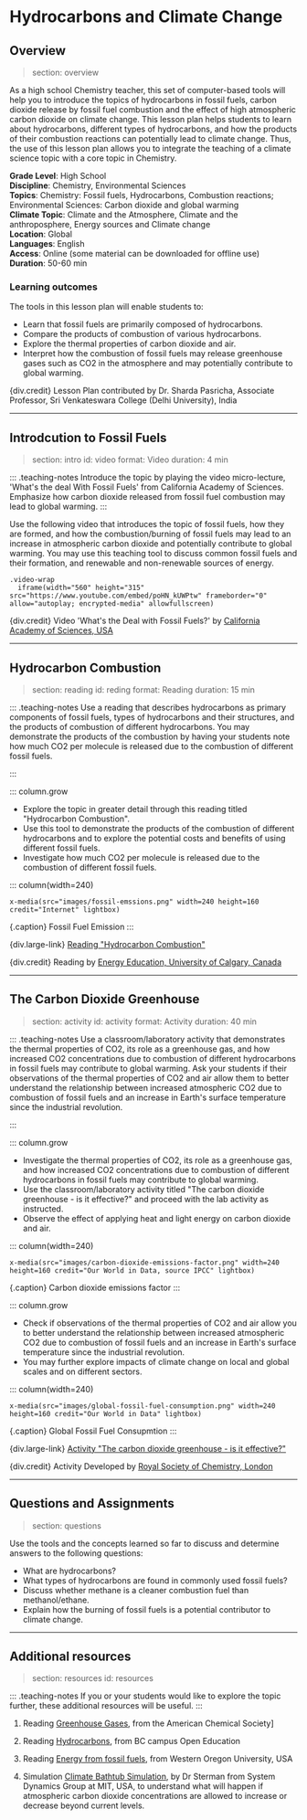 # Hydrocarbons and Climate Change

## Overview
> section: overview

As a high school Chemistry teacher, this set of computer-based tools will help you to introduce the topics of hydrocarbons in fossil fuels, carbon dioxide release by fossil fuel combustion and the effect of high atmospheric carbon dioxide on climate change.
This lesson plan helps students to learn about hydrocarbons, different types of hydrocarbons, and how the products of their combustion reactions can potentially lead to climate change. Thus, the use of this lesson plan allows you to integrate the teaching of a climate science topic with a core topic in Chemistry.

__Grade Level__: High School    
__Discipline__: Chemistry, Environmental Sciences  
__Topics__: Chemistry: Fossil fuels, Hydrocarbons, Combustion reactions; Environmental Sciences: Carbon dioxide and global warming  
__Climate Topic__: Climate and the Atmosphere, Climate and the anthroposphere, Energy sources and Climate change  
__Location__: Global  
__Languages__: English  
__Access__: Online (some material can be downloaded for offline use)  
__Duration__: 50-60 min  

### Learning outcomes

The tools in this lesson plan will enable students to:

* Learn that fossil fuels are primarily composed of hydrocarbons.
* Compare the products of combustion of various hydrocarbons.
* Explore the thermal properties of carbon dioxide and air.
* Interpret how the combustion of fossil fuels may release greenhouse gases such as CO2 in the atmosphere and may potentially contribute to global warming. 

{div.credit} Lesson Plan contributed by Dr. Sharda Pasricha, Associate Professor, Sri Venkateswara College (Delhi University), India

---

## Introdcution to Fossil Fuels
> section: intro
> id: video
> format: Video
> duration: 4 min

::: .teaching-notes
Introduce the topic by playing the video micro-lecture, 'What's the deal With Fossil Fuels' from California Academy of Sciences.
Emphasize how carbon dioxide released from fossil fuel combustion may lead to global warming.
:::

Use the following video that introduces the topic of fossil fuels, how they are formed, and how the combustion/burning of fossil fuels may lead to an increase in atmospheric carbon dioxide and potentially contribute to global warming.
You may use this teaching tool to discuss common fossil fuels and their formation, and renewable and non-renewable sources of energy.

    .video-wrap
      iframe(width="560" height="315" src="https://www.youtube.com/embed/poHN_kUWPtw" frameborder="0" allow="autoplay; encrypted-media" allowfullscreen)


{div.credit} Video 'What's the Deal with Fossil Fuels?' by [California Academy of Sciences, USA](https://www.calacademy.org/)

---

## Hydrocarbon Combustion
> section: reading
> id: reding
> format: Reading
> duration: 15 min


::: .teaching-notes
Use a reading that describes hydrocarbons as primary components of fossil fuels, types of hydrocarbons and their structures, and the products of combustion of different hydrocarbons.
You may demonstrate the products of the combustion by having your students note how much CO2 per molecule is released due to the combustion of different fossil fuels.

:::

::: column.grow
* Explore the topic in greater detail through this reading titled "Hydrocarbon Combustion".
* Use this tool to demonstrate the products of the combustion of different hydrocarbons and to explore the potential costs and benefits of using different fossil fuels.
* Investigate how much CO2 per molecule is released due to the combustion of different fossil fuels.

::: column(width=240)

    x-media(src="images/fossil-emssions.png" width=240 height=160 credit="Internet" lightbox)

{.caption} Fossil Fuel Emission
:::

{div.large-link} [Reading "Hydrocarbon Combustion"](https://energyeducation.ca/encyclopedia/Hydrocarbon_combustion)

{div.credit} Reading by [Energy Education, University of Calgary, Canada](https://energyeducation.ca/encyclopedia/Main_Page)


---

## The Carbon Dioxide Greenhouse
> section: activity
> id: activity
> format: Activity
> duration: 40 min

::: .teaching-notes
Use a classroom/laboratory activity that demonstrates the thermal properties of CO2, its role as a greenhouse gas, and how increased CO2 concentrations due to combustion of different hydrocarbons in fossil fuels may contribute to global warming. Ask your students if their observations of the thermal properties of CO2 and air allow them to better understand the relationship between increased atmospheric CO2 due to combustion of fossil fuels and an increase in Earth's surface temperature since the industrial revolution.

:::

::: column.grow
* Investigate the thermal properties of CO2, its role as a greenhouse gas, and how increased CO2 concentrations due to combustion of different hydrocarbons in fossil fuels may contribute to global warming.
* Use the classroom/laboratory activity titled "The carbon dioxide greenhouse - is it effective?" and proceed with the lab activity as instructed.
* Observe the effect of applying heat and light energy on carbon dioxide and air.

::: column(width=240)

    x-media(src="images/carbon-dioxide-emissions-factor.png" width=240 height=160 credit="Our World in Data, source IPCC" lightbox)

{.caption} Carbon dioxide emissions factor
:::


::: column.grow

* Check if observations of the thermal properties of CO2 and air allow you to better understand the relationship between increased atmospheric CO2 due to combustion of fossil fuels and an increase in Earth's surface temperature since the industrial revolution.
* You may further explore impacts of climate change on local and global scales and on different sectors.

::: column(width=240)

    x-media(src="images/global-fossil-fuel-consumption.png" width=240 height=160 credit="Our World in Data" lightbox)

{.caption} Global Fossil Fuel Consupmtion
:::

{div.large-link} [Activity "The carbon dioxide greenhouse - is it effective?"](http://www.rsc.org/Education/Teachers/Resources/jesei/co2green/home.htm)

{div.credit} Activity Developed by [Royal Society of Chemistry, London](http://www.rsc.org/)

---

## Questions and Assignments

> section: questions

Use the tools and the concepts learned so far to discuss and determine answers to the following questions:
* What are hydrocarbons?
* What types of hydrocarbons are found in commonly used fossil fuels?
* Discuss whether methane is a cleaner combustion fuel than methanol/ethane.
* Explain how the burning of fossil fuels is a potential contributor to climate change.

---

## Additional resources
> section: resources
> id: resources

::: .teaching-notes
If you or your students would like to explore the topic further, these additional resources will be useful.
:::

1. Reading [Greenhouse Gases](https://www.acs.org/content/acs/en/climatescience/greenhousegases.html), from the American Chemical Society]

2. Reading [Hydrocarbons](https://opentextbc.ca/chemistry/chapter/20-1-hydrocarbons/), from BC campus Open Education

3. Reading [Energy from fossil fuels](https://www.wou.edu/las/physci/GS361/Energy_From_Fossil_Fuels.htm), from Western Oregon University, USA

4. Simulation [Climate Bathtub Simulation](https://www.climateinteractive.org/tools/climate-bathtub-simulation/), by Dr Sterman from System Dynamics Group at MIT, USA, to understand what will happen if atmospheric carbon dioxide concentrations are allowed to increase or decrease beyond current levels.


